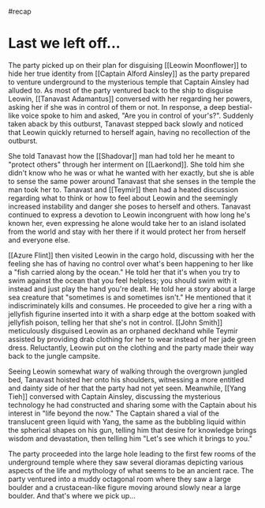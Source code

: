 #recap 

# Last we left off...
The party picked up on their plan for disguising [[Leowin Moonflower]] to hide her true identity from [[Captain Alford Ainsley]] as the party prepared to venture underground to the mysterious temple that Captain Ainsley had alluded to. As most of the party ventured back to the ship to disguise Leowin, [[Tanavast Adamantus]] conversed with her regarding her powers, asking her if she was in control of them or not. In response, a deep bestial-like voice spoke to him and asked, "Are you in control of your's?". Suddenly taken aback by this outburst, Tanavast stepped back slowly and noticed that Leowin quickly returned to herself again, having no recollection of the outburst.

She told Tanavast how the [[Shadovar]] man had told her he meant to "protect others" through her interment on [[Laerkond]]. She told him she didn't know who he was or what he wanted with her exactly, but she is able to sense the same power around Tanavast that she senses in the temple the man took her to. Tanavast and [[Teymir]] then had a heated discussion regarding what to think or how to feel about Leowin and the seemingly increased instability and danger she poses to herself and others. Tanavast continued to express a devotion to Leowin incongruent with how long he's known her, even expressing he alone would take her to an island isolated from the world and stay with her there if it would protect her from herself and everyone else.

[[Azure Flint]] then visited Leowin in the cargo hold, discussing with her the feeling she has of having no control over what's been happening to her like a "fish carried along by the ocean." He told her that it's when you try to swim against the ocean that you feel helpless; you should swim with it instead and just play the hand you're dealt. He told her a story about a large sea creature that "sometimes is and sometimes isn't." He mentioned that it indiscriminately kills and consumes. He proceeded to give her a ring with a jellyfish figurine inserted into it with a sharp edge at the bottom soaked with jellyfish poison, telling her that she's not in control. [[John Smith]] meticulously disguised Leowin as an orphaned deckhand while Teymir assisted by providing drab clothing for her to wear instead of her jade green dress. Reluctantly, Leowin put on the clothing and the party made their way back to the jungle campsite.

Seeing Leowin somewhat wary of walking through the overgrown jungled bed, Tanavast hoisted her onto his shoulders, witnessing a more entitled and dainty side of her that the party had not yet seen. Meanwhile, [[Yang Tieh]] conversed with Captain Ainsley, discussing the mysterious technology he had constructed and sharing some with the Captain about his interest in "life beyond the now." The Captain shared a vial of the translucent green liquid with Yang, the same as the bubbling liquid within the spherical shapes on his gun, telling him that desire for knowledge brings wisdom and devastation, then telling him "Let's see which it brings to you."

The party proceeded into the large hole leading to the first few rooms of the underground temple where they saw several dioramas depicting various aspects of the life and mythology of what seems to be an ancient race. The party ventured into a muddy octagonal room where they saw a large boulder and a crustacean-like figure moving around slowly near a large boulder. And that's where we pick up…